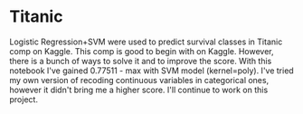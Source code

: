 # Titanic
Logistic Regression+SVM were used to predict survival classes in Titanic comp on Kaggle. This comp is  good to begin with on Kaggle. However, there is a bunch of ways to solve it and to improve the score. With this notebook I've gained 0.77511 - max with SVM model (kernel=poly). I've tried my own version of recoding continuous variables in categorical ones, however it didn't bring me a higher score. I'll continue to work on this project.
